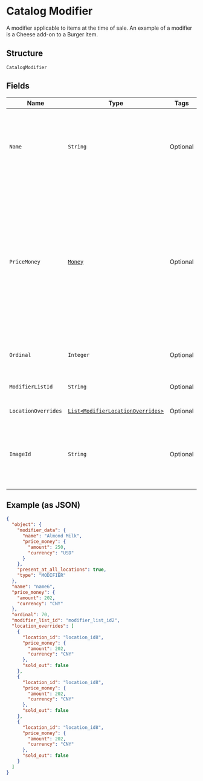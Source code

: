 
# Catalog Modifier

A modifier applicable to items at the time of sale. An example of a modifier is a Cheese add-on to a Burger item.

## Structure

`CatalogModifier`

## Fields

| Name | Type | Tags | Description | Getter |
|  --- | --- | --- | --- | --- |
| `Name` | `String` | Optional | The modifier name.  This is a searchable attribute for use in applicable query filters, and its value length is of Unicode code points.<br>**Constraints**: *Maximum Length*: `255` | String getName() |
| `PriceMoney` | [`Money`](../../doc/models/money.md) | Optional | Represents an amount of money. `Money` fields can be signed or unsigned.<br>Fields that do not explicitly define whether they are signed or unsigned are<br>considered unsigned and can only hold positive amounts. For signed fields, the<br>sign of the value indicates the purpose of the money transfer. See<br>[Working with Monetary Amounts](https://developer.squareup.com/docs/build-basics/working-with-monetary-amounts)<br>for more information. | Money getPriceMoney() |
| `Ordinal` | `Integer` | Optional | Determines where this `CatalogModifier` appears in the `CatalogModifierList`. | Integer getOrdinal() |
| `ModifierListId` | `String` | Optional | The ID of the `CatalogModifierList` associated with this modifier. | String getModifierListId() |
| `LocationOverrides` | [`List<ModifierLocationOverrides>`](../../doc/models/modifier-location-overrides.md) | Optional | Location-specific price overrides. | List<ModifierLocationOverrides> getLocationOverrides() |
| `ImageId` | `String` | Optional | The ID of the image associated with this `CatalogModifier` instance.<br>Currently this image is not displayed by Square, but is free to be displayed in 3rd party applications. | String getImageId() |

## Example (as JSON)

```json
{
  "object": {
    "modifier_data": {
      "name": "Almond Milk",
      "price_money": {
        "amount": 250,
        "currency": "USD"
      }
    },
    "present_at_all_locations": true,
    "type": "MODIFIER"
  },
  "name": "name6",
  "price_money": {
    "amount": 202,
    "currency": "CNY"
  },
  "ordinal": 70,
  "modifier_list_id": "modifier_list_id2",
  "location_overrides": [
    {
      "location_id": "location_id8",
      "price_money": {
        "amount": 202,
        "currency": "CNY"
      },
      "sold_out": false
    },
    {
      "location_id": "location_id8",
      "price_money": {
        "amount": 202,
        "currency": "CNY"
      },
      "sold_out": false
    },
    {
      "location_id": "location_id8",
      "price_money": {
        "amount": 202,
        "currency": "CNY"
      },
      "sold_out": false
    }
  ]
}
```

